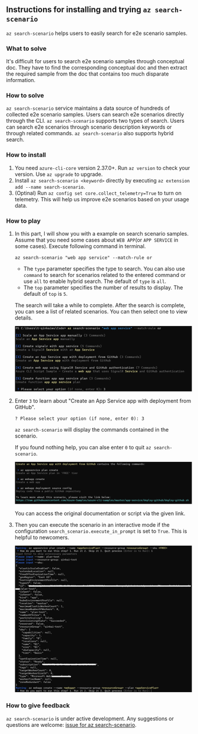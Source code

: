 ## Instructions for installing and trying `az search-scenario`

`az search-scenario` helps users to easily search for e2e scenario samples. 

### What to solve

It's difficult for users to search e2e scenario samples through conceptual doc. They have to find the corresponding conceptual doc and then extract the required sample from the doc that contains too much disparate information. 

### How to solve

`az search-scenario` service maintains a data source of hundreds of collected e2e scenario samples. Users can search e2e scenarios directly through the CLI. `az search-scenario` supports two types of search. Users can search e2e scenarios through scenario description keywords or through related commands. `az search-scenario` also supports hybrid search. 

### How to install

1. You need `azure-cli-core` version 2.37.0+. Run `az version` to check your version. Use `az upgrade` to upgrade.
2. Install `az search-scenario <keyword>` directly by executing `az extension add --name search-scenario`.
3. (Optinal) Run `az config set core.collect_telemetry=True` to turn on telemetry. This will help us improve e2e scenarios based on your usage data.

### How to play

1. In this part, I will show you with a example on search scenario samples. Assume that you need some cases about `WEB APP`(or `APP SERVICE` in some cases). Execute following command in terminal. 

    ```pwsh
    az search-scenario "web app service" --match-rule or
    ```

    - The `type` parameter specifies the type to search. You can also use `command` to search for scenarios related to the entered command or use `all` to enable hybrid search. The default of `type` is `all`. 
    - The `top` parameter specifies the number of results to display. The default of `top` is `5`. 

    The search will take a while to complete. After the search is complete, you can see a list of related scenarios. You can then select one to view details.

    ![Search App Service](https://github.com/ReaNAiveD/image/blob/master/search-scenario-app-service.png)

2. Enter `3` to learn about "Create an App Service app with deployment from GitHub". 

    ```pwsh
    ? Please select your option (if none, enter 0): 3
    ```

    `az search-scenario` will display the commands contained in the scenario. 

    If you found nothing help, you can alse enter `0` to quit `az search-scenario`. 

    ![Search Scale Server Detailed Result](https://github.com/ReaNAiveD/image/blob/master/search-scenario-app-service-detail.png)

    You can access the original documentation or script via the given link. 

3. Then you can execute the scenario in an interactive mode if the configuration `search_scenario.execute_in_prompt` is set to `True`. This is helpful to newcomers. 

    ![Search Scale Server Execution](https://github.com/ReaNAiveD/image/blob/master/search-scenario-app-service-exec.png)

### How to give feedback

`az search-scenario` is under active development. Any suggestions or questions are welcome: [issue for az search-scenario](https://github.com/hackathon-cli-recommendation/cli-recommendation/issues). 
